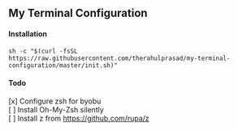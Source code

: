 ## My Terminal Configuration

#### Installation
`sh -c "$(curl -fsSL https://raw.githubusercontent.com/therahulprasad/my-terminal-configuration/master/init.sh)"`

#### Todo
[x] Configure zsh for byobu  
[ ] Install Oh-My-Zsh silently  
[ ] Install z from https://github.com/rupa/z  